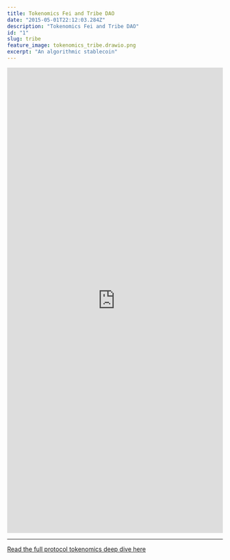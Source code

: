 ```yaml
---
title: Tokenomics Fei and Tribe DAO
date: "2015-05-01T22:12:03.284Z"
description: "Tokenomics Fei and Tribe DAO"
id: "1"
slug: tribe
feature_image: tokenomics_tribe.drawio.png
excerpt: "An algorithmic stablecoin"
---
```


<iframe frameborder="0" style="width:100%;height:1085px;" src="https://viewer.diagrams.net/?tags=%7B%7D&highlight=0000ff&edit=_blank&layers=1&nav=1&title=frax-tokenomics.drawio#Uhttps%3A%2F%2Fdrive.google.com%2Fuc%3Fid%3D1WLj-y3A3Ok8RFEhZyz_QbaJzzUGsXQPm%26export%3Ddownload"></iframe>

---

[Read the full protocol tokenomics deep dive here](https://medium.com/tokenomics-dao/tokenomics-101-fei-and-the-tribe-8ba08144ceb)